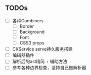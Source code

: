 ## TODOs

- [ ] 各种Combiners
    - [ ] Border
    - [ ] Background
    - [ ] Font
    - [ ] CSS3 props
- [ ] CKService serve持久服务搭建
- [ ] 编辑器插件
- [ ] 解析后的ast精简 + 辅助方法
- [ ] 参考各种边界检查，坚持自己做解析器